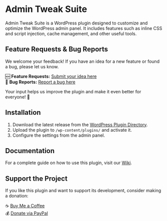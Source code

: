 # Admin Tweak Suite

Admin Tweak Suite is a WordPress plugin designed to customize and optimize the WordPress admin panel. It includes features such as inline CSS and script injection, cache management, and other useful tools.

## Feature Requests & Bug Reports

We welcome your feedback! If you have an idea for a new feature or found a bug, please let us know.
  
🆕 **Feature Requests:** [Submit your idea here](https://github.com/Mikael-Sundstrom/admin-tweak-suite/issues/new?template=feature_request.md)  
🐛 **Bug Reports:** [Report a bug here](https://github.com/Mikael-Sundstrom/admin-tweak-suite/issues/new?template=bug_report.md)

Your input helps us improve the plugin and make it even better for everyone! 🚀

## Installation
1. Download the latest release from the [WordPress Plugin Directory](https://wordpress.org/plugins/admin-tweak-suite/).
2. Upload the plugin to `/wp-content/plugins/` and activate it.
3. Configure the settings from the admin panel.

## Documentation
For a complete guide on how to use this plugin, visit our [Wiki](https://github.com/Mikael-Sundstrom/admin-tweak-suite/wiki).

## Support the Project
If you like this plugin and want to support its development, consider making a donation:  

☕ [Buy Me a Coffee](https://www.buymeacoffee.com/mikael_sundstrom)  
💰 [Donate via PayPal](https://www.paypal.com/donate/?hosted_button_id=8J3P56EYQWMPW)
